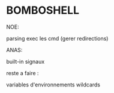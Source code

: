 # BOMBOSHELL

NOE:

parsing
exec les cmd (gerer redirections)

ANAS:

built-in
signaux

reste a faire :

variables d'environnements
wildcards
